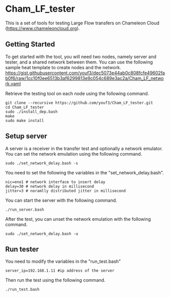 # Cham_LF_tester

This is a set of tools for testing Large Flow transfers on Chameleon Cloud (https://www.chameleoncloud.org).

## Getting Started

To get started with the tool, you will need two nodes, namely server and tester, and a shared network between them.
You can use the following sample heat template to create nodes and the network.
https://gist.githubusercontent.com/youf3/dec5073e44ab0c808fcfe49602fab0f6/raw/1cc10f0ee6513b3af6299813e9c054c689e3ac2a/Cham_LF_network.yaml

Retrieve the testing tool on each node using the following command.

```
git clone --recursive https://github.com/youf3/Cham_LF_tester.git
cd Cham_LF_tester
sudo ./install_dep.bash
make
sudo make install
```

## Setup server

A server is a receiver in the transfer test and optionally a network emulator.
You can set the network emulation using the following command.
```
sudo ./set_network_delay.bash -s
```

You need to set the following the variables in the "set_network_delay.bash".
```
nic=eno1 # network interface to insert delay
delay=30 # network delay in millisecond
jitter=3 # noramlly distributed jitter in millisecond 
```

You can start the server with the following command.
```
./run_server.bash
```

After the test, you can unset the network emulation with the following command.

```
sudo ./set_network_delay.bash -u
```

## Run tester
You need to modify the variables in the "run_test.bash"
```
server_ip=192.168.1.11 #ip address of the server
```

Then run the test using the following command.
```
./run_test.bash
```
